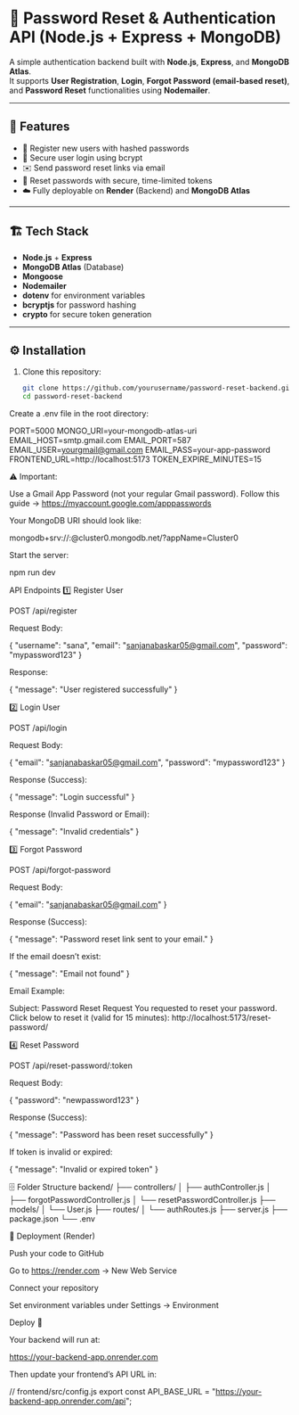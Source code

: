 # 🔐 Password Reset & Authentication API (Node.js + Express + MongoDB)

A simple authentication backend built with **Node.js**, **Express**, and **MongoDB Atlas**.  
It supports **User Registration**, **Login**, **Forgot Password (email-based reset)**, and **Password Reset** functionalities using **Nodemailer**.

---

## 🚀 Features

- 🧾 Register new users with hashed passwords
- 🔑 Secure user login using bcrypt
- ✉️ Send password reset links via email
- 🔁 Reset passwords with secure, time-limited tokens
- ☁️ Fully deployable on **Render** (Backend) and **MongoDB Atlas**

---

## 🏗️ Tech Stack

- **Node.js** + **Express**
- **MongoDB Atlas** (Database)
- **Mongoose**
- **Nodemailer**
- **dotenv** for environment variables
- **bcryptjs** for password hashing
- **crypto** for secure token generation

---

## ⚙️ Installation

1. Clone this repository:
   ```bash
   git clone https://github.com/yourusername/password-reset-backend.git
   cd password-reset-backend

Create a .env file in the root directory:

PORT=5000
MONGO_URI=your-mongodb-atlas-uri
EMAIL_HOST=smtp.gmail.com
EMAIL_PORT=587
EMAIL_USER=yourgmail@gmail.com
EMAIL_PASS=your-app-password
FRONTEND_URL=http://localhost:5173
TOKEN_EXPIRE_MINUTES=15

⚠️ Important:

Use a Gmail App Password (not your regular Gmail password).
Follow this guide → https://myaccount.google.com/apppasswords

Your MongoDB URI should look like:

mongodb+srv://<username>:<password>@cluster0.mongodb.net/?appName=Cluster0

Start the server:

npm run dev

API Endpoints
1️⃣ Register User

POST /api/register

Request Body:

{
  "username": "sana",
  "email": "sanjanabaskar05@gmail.com",
  "password": "mypassword123"
}


Response:

{
  "message": "User registered successfully"
}

2️⃣ Login User

POST /api/login

Request Body:

{
  "email": "sanjanabaskar05@gmail.com",
  "password": "mypassword123"
}


Response (Success):

{
  "message": "Login successful"
}


Response (Invalid Password or Email):

{
  "message": "Invalid credentials"
}

3️⃣ Forgot Password

POST /api/forgot-password

Request Body:

{
  "email": "sanjanabaskar05@gmail.com"
}


Response (Success):

{
  "message": "Password reset link sent to your email."
}


If the email doesn’t exist:

{
  "message": "Email not found"
}


Email Example:

Subject: Password Reset Request
You requested to reset your password.
Click below to reset it (valid for 15 minutes):
http://localhost:5173/reset-password/<token>

4️⃣ Reset Password

POST /api/reset-password/:token

Request Body:

{
  "password": "newpassword123"
}


Response (Success):

{
  "message": "Password has been reset successfully"
}


If token is invalid or expired:

{
  "message": "Invalid or expired token"
}

🗄️ Folder Structure
backend/
├── controllers/
│   ├── authController.js
│   ├── forgotPasswordController.js
│   └── resetPasswordController.js
├── models/
│   └── User.js
├── routes/
│   └── authRoutes.js
├── server.js
├── package.json
└── .env

🧩 Deployment (Render)

Push your code to GitHub

Go to https://render.com
 → New Web Service

Connect your repository

Set environment variables under Settings → Environment

Deploy 🎉

Your backend will run at:

https://your-backend-app.onrender.com


Then update your frontend’s API URL in:

// frontend/src/config.js
export const API_BASE_URL = "https://your-backend-app.onrender.com/api";
